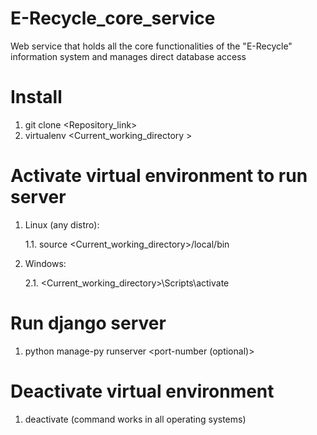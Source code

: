 # E-Recycle_core_service 

Web service that holds all the core functionalities of the "E-Recycle" information system and manages direct database access


# Install 

1. git clone <Repository_link>
2. virtualenv <Current_working_directory >


# Activate virtual environment to run server

1. Linux (any distro): 

    1.1. source <Current_working_directory>/local/bin

2. Windows: 

    2.1. <Current_working_directory>\Scripts\activate

# Run django server 

1. python manage-py runserver <port-number (optional)>


# Deactivate virtual environment

1. deactivate (command works in all operating systems)

